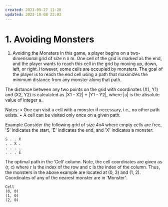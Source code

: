 ```yaml
---
created: 2023-09-27 11:20
updated: 2023-10-08 22:03
---
```


# 1. Avoiding Monsters

1. Avoiding the Monsters
In this game, a player begins on a two-dimensional grid of size n x m. One cell of the grid is marked as the end, and the player wants to reach this cell in the grid by moving up, down, left, or right. However, some cells are occupied by monsters. The goal of the player is to reach the end cell using a path that maximizes the minimum distance from any monster along that path.

The distance between any two points on the grid with coordinates (X1, Y1) and (X2, Y2) is calculated as |X1 - X2| + |Y1 - Y2|, where |a| is the absolute value of integer a.

Notes:
• One can visit a cell with a monster if necessary, i.e., no other path exists.
• A cell can be visited only once on a given path.

Example
Consider the following grid of size 4x4 where empty cells are free, 'S' indicates the start, 'E' indicates the end, and 'X' indicates a monster:

```
S . . X
. . X .
. . . . 
. . . E
```

The optimal path in the ‘Cell’ column. Note, the cell coordinates are given as (r, c) where r is the index of the row and c is the index of the column. Thus, the monsters in the above example are located at (0, 3) and (1, 2). Coordinates of any of the nearest monster are in ‘Monster’.

```
Cell
(0, 0)
(1, 0)
(2, 0)
```



